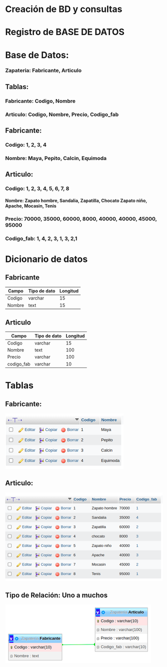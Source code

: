 # Creación de BD y consultas
# Registro de BASE DE DATOS

# Base de Datos:

### Zapateria: Fabricante, Articulo

## Tablas: 

### Fabricante: Codigo, Nombre

### Articulo: Codigo, Nombre, Precio, Codigo_fab

## Fabricante:

### Codigo: 1, 2, 3, 4

### Nombre: Maya, Pepito, Calcin, Equimoda

## Articulo: 

### Codigo: 1, 2, 3, 4, 5, 6, 7, 8

#### Nombre: Zapato hombre, Sandalia, Zapatilla, Chocato Zapato niño, Apache, Mocasin, Tenis

### Precio: 70000, 35000, 60000, 8000, 40000, 40000,  45000, 95000

### Codigo_fab: 1, 4, 2, 3, 1, 3, 2,1

# Dicionario de datos

##           Fabricante         

| Campo  | Tipo de dato | Longitud |
|--------|--------------|----------|
| Codigo |   varchar    |    15    |
| Nombre |     text     |    15    |

##           Articulo 

|   Campo    | Tipo de dato | Longitud |
|------------|--------------|----------|
|   Codigo   |   varchar    |    15    |
|   Nombre   |     text     |    100   |
|   Precio   |   varchar    |    100   |
| codigo_fab |   varchar    |    10    |

# Tablas

## Fabricante:

![Tabla_ Fabricante](IMGs/Tabla_Fabricante.png "Tabla_Fabricante")

## Articulo:

![Tabla_ Articulo](IMGs/Tabla_Articulo.png "Tabla_Articulo")

##  Tipo de Relación: Uno a muchos

![Relación](IMGs/Relación.png "Relación")